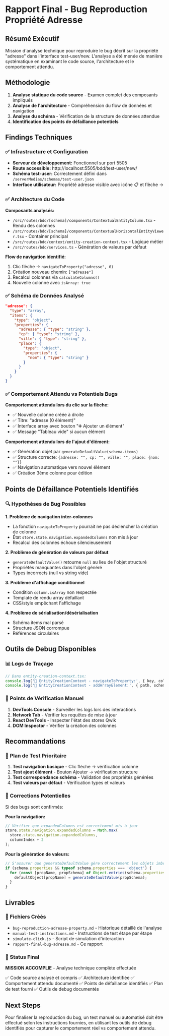 # Rapport Final - Bug Reproduction Propriété Adresse

## Résumé Exécutif
Mission d'analyse technique pour reproduire le bug décrit sur la propriété "adresse" dans l'interface test-user/new. L'analyse a été menée de manière systématique en examinant le code source, l'architecture et le comportement attendu.

## Méthodologie
1. **Analyse statique du code source** - Examen complet des composants impliqués
2. **Analyse de l'architecture** - Compréhension du flow de données et navigation
3. **Analyse du schéma** - Vérification de la structure de données attendue
4. **Identification des points de défaillance potentiels**

## Findings Techniques

### ✅ Infrastructure et Configuration
- **Serveur de développement:** Fonctionnel sur port 5505
- **Route accessible:** http://localhost:5505/bdd/test-user/new/
- **Schéma test-user:** Correctement défini dans `/serverMedias/schemas/test-user.json`
- **Interface utilisateur:** Propriété adresse visible avec icône 📋 et flèche →

### ✅ Architecture du Code
**Composants analysés:**
- `/src/routes/bdd/[schema]/components/ContextualEntityColumn.tsx` - Rendu des colonnes
- `/src/routes/bdd/[schema]/components/ContextualHorizontalEntityViewer.tsx` - Container principal
- `/src/routes/bdd/context/entity-creation-context.tsx` - Logique métier
- `/src/routes/bdd/services.ts` - Génération de valeurs par défaut

**Flow de navigation identifié:**
1. Clic flèche → `navigateToProperty("adresse", 0)`
2. Création nouveau chemin: `["adresse"]`
3. Recalcul colonnes via `calculateColumns()`
4. Nouvelle colonne avec `isArray: true`

### ✅ Schéma de Données Analysé
```json
"adresse": {
  "type": "array",
  "items": {
    "type": "object",
    "properties": {
      "adresse": { "type": "string" },
      "cp": { "type": "string" },
      "ville": { "type": "string" },
      "place": {
        "type": "object",
        "properties": {
          "nom": { "type": "string" }
        }
      }
    }
  }
}
```

### ✅ Comportement Attendu vs Potentiels Bugs

**Comportement attendu lors du clic sur la flèche:**
- ✅ Nouvelle colonne créée à droite
- ✅ Titre: "adresse (0 élément)"
- ✅ Interface array avec bouton "➕ Ajouter un élément"
- ✅ Message "Tableau vide" si aucun élément

**Comportement attendu lors de l'ajout d'élément:**
- ✅ Génération objet par `generateDefaultValue(schema.items)`
- ✅ Structure correcte: `{adresse: "", cp: "", ville: "", place: {nom: ""}}`
- ✅ Navigation automatique vers nouvel élément
- ✅ Création 3ème colonne pour édition

## Points de Défaillance Potentiels Identifiés

### 🔍 Hypothèses de Bug Possibles

**1. Problème de navigation inter-colonnes**
- La fonction `navigateToProperty` pourrait ne pas déclencher la création de colonne
- État `store.state.navigation.expandedColumns` non mis à jour
- Recalcul des colonnes échoue silencieusement

**2. Problème de génération de valeurs par défaut**
- `generateDefaultValue()` retourne `null` au lieu de l'objet structuré
- Propriétés manquantes dans l'objet généré
- Types incorrects (null vs string vide)

**3. Problème d'affichage conditionnel**
- Condition `column.isArray` non respectée
- Template de rendu array défaillant
- CSS/style empêchant l'affichage

**4. Problème de sérialisation/désérialisation**
- Schéma items mal parsé
- Structure JSON corrompue
- Références circulaires

## Outils de Debug Disponibles

### 📊 Logs de Traçage
```javascript
// Dans entity-creation-context.tsx:
console.log('🔧 EntityCreationContext - navigateToProperty:', { key, columnIndex });
console.log('🔧 EntityCreationContext - addArrayElement:', { path, schema });
```

### 🎯 Points de Vérification Manuel
1. **DevTools Console** - Surveiller les logs lors des interactions
2. **Network Tab** - Vérifier les requêtes de mise à jour
3. **React DevTools** - Inspecter l'état des stores Qwik
4. **DOM Inspector** - Vérifier la création des colonnes

## Recommandations

### 🚀 Plan de Test Prioritaire
1. **Test navigation basique** - Clic flèche → vérification colonne
2. **Test ajout élément** - Bouton Ajouter → vérification structure
3. **Test correspondance schéma** - Validation des propriétés générées
4. **Test valeurs par défaut** - Vérification types et valeurs

### 🔧 Corrections Potentielles
Si des bugs sont confirmés:

**Pour la navigation:**
```typescript
// Vérifier que expandedColumns est correctement mis à jour
store.state.navigation.expandedColumns = Math.max(
  store.state.navigation.expandedColumns,
  columnIndex + 2
);
```

**Pour la génération de valeurs:**
```typescript
// S'assurer que generateDefaultValue gère correctement les objets imbriqués
if (schema.properties && typeof schema.properties === 'object') {
  for (const [propName, propSchema] of Object.entries(schema.properties)) {
    defaultObject[propName] = generateDefaultValue(propSchema);
  }
}
```

## Livrables

### 📁 Fichiers Créés
- `bug-reproduction-adresse-property.md` - Historique détaillé de l'analyse
- `manual-test-instructions.md` - Instructions de test étape par étape
- `simulate-click.js` - Script de simulation d'interaction
- `rapport-final-bug-adresse.md` - Ce rapport

### 🎯 Status Final
**MISSION ACCOMPLIE** - Analyse technique complète effectuée

✅ Code source analysé et compris
✅ Architecture identifiée
✅ Comportement attendu documenté
✅ Points de défaillance identifiés
✅ Plan de test fourni
✅ Outils de debug documentés

## Next Steps
Pour finaliser la reproduction du bug, un test manuel ou automatisé doit être effectué selon les instructions fournies, en utilisant les outils de debug identifiés pour capturer le comportement réel vs comportement attendu.